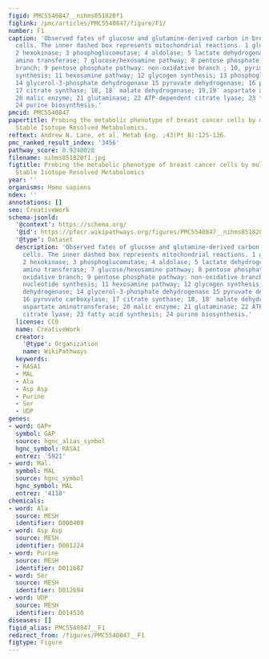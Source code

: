 ```yaml
---
figid: PMC5540847__nihms851820f1
figlink: /pmc/articles/PMC5540847/figure/F1/
number: F1
caption: 'Observed fates of glucose and glutamine-derived carbon in breast cancer
  cells. The inner dashed box represents mitochondrial reactions. 1 glucose transporter;
  2 hexokinase; 3 phosphoglucomutase; 4 aldolase; 5 lactate dehydrogenase; 6 alanine
  amino transferase; 7 glucose/hexosamine pathway; 8 pentose phosphate pathway: oxidative
  branch; 9 pentose phosphate pathway: non-oxidative branch ; 10, pyrimidine nucleotide
  synthesis; 11 hexosamine pathway; 12 glycogen synthesis; 13 phosphoglycerate dehydrogenase;
  14 glycerol-3-phosphate dehydrogenase 15 pyruvate dehydrogenase; 16 pyruvate carboxylase;
  17 citrate synthase; 18, 18′ malate dehydrogenase; 19,19′ aspartate aminotransferase;
  20 malic enzyme; 21 glutaminase; 22 ATP-dependent citrate lyase; 23 fatty acid synthesis;
  24 purine biosynthesis.'
pmcid: PMC5540847
papertitle: Probing the metabolic phenotype of breast cancer cells by multiple tracer
  Stable Isotope Resolved Metabolomics.
reftext: Andrew N. Lane, et al. Metab Eng. ;43(Pt B):125-136.
pmc_ranked_result_index: '3456'
pathway_score: 0.9240028
filename: nihms851820f1.jpg
figtitle: Probing the metabolic phenotype of breast cancer cells by multiple tracer
  Stable Isotope Resolved Metabolomics
year: ''
organisms: Homo sapiens
ndex: ''
annotations: []
seo: CreativeWork
schema-jsonld:
  '@context': https://schema.org/
  '@id': https://pfocr.wikipathways.org/figures/PMC5540847__nihms851820f1.html
  '@type': Dataset
  description: 'Observed fates of glucose and glutamine-derived carbon in breast cancer
    cells. The inner dashed box represents mitochondrial reactions. 1 glucose transporter;
    2 hexokinase; 3 phosphoglucomutase; 4 aldolase; 5 lactate dehydrogenase; 6 alanine
    amino transferase; 7 glucose/hexosamine pathway; 8 pentose phosphate pathway:
    oxidative branch; 9 pentose phosphate pathway: non-oxidative branch ; 10, pyrimidine
    nucleotide synthesis; 11 hexosamine pathway; 12 glycogen synthesis; 13 phosphoglycerate
    dehydrogenase; 14 glycerol-3-phosphate dehydrogenase 15 pyruvate dehydrogenase;
    16 pyruvate carboxylase; 17 citrate synthase; 18, 18′ malate dehydrogenase; 19,19′
    aspartate aminotransferase; 20 malic enzyme; 21 glutaminase; 22 ATP-dependent
    citrate lyase; 23 fatty acid synthesis; 24 purine biosynthesis.'
  license: CC0
  name: CreativeWork
  creator:
    '@type': Organization
    name: WikiPathways
  keywords:
  - RASA1
  - MAL
  - Ala
  - Asp Asp
  - Purine
  - Ser
  - UDP
genes:
- word: GAP+
  symbol: GAP
  source: hgnc_alias_symbol
  hgnc_symbol: RASA1
  entrez: '5921'
- word: Mal.
  symbol: MAL
  source: hgnc_symbol
  hgnc_symbol: MAL
  entrez: '4118'
chemicals:
- word: Ala
  source: MESH
  identifier: D000409
- word: Asp Asp
  source: MESH
  identifier: D001224
- word: Purine
  source: MESH
  identifier: D011687
- word: Ser
  source: MESH
  identifier: D012694
- word: UDP
  source: MESH
  identifier: D014530
diseases: []
figid_alias: PMC5540847__F1
redirect_from: /figures/PMC5540847__F1
figtype: Figure
---
```

